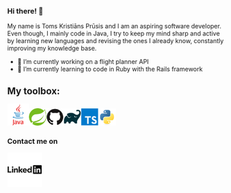 ### Hi there! 👋
My name is Toms Kristiāns Prūsis and I am an aspiring software developer. Even though, I mainly code in Java, I try to keep my mind sharp and active by learning new languages and revising the ones I already know, constantly improving my knowledge base.

- 🔭 I’m currently working on a flight planner API
- 🌱 I’m currently learning to code in Ruby with the Rails framework

## My toolbox:
<img src="https://github.com/devicons/devicon/blob/master/icons/java/java-original-wordmark.svg" alt="Java icon" width="50" height="50" /><img src="https://github.com/devicons/devicon/blob/master/icons/spring/spring-original.svg" alt="Spring boot icon" width="40" height="40" /><img src="https://github.com/devicons/devicon/blob/master/icons/github/github-original.svg" alt="Github icon" width="40" height="40" /><img src="https://github.com/devicons/devicon/blob/master/icons/gradle/gradle-plain.svg" alt="Gradle" width="40" height="40" /><img src="https://github.com/devicons/devicon/blob/master/icons/typescript/typescript-original.svg" alt="Typescript" width="40" height="40" /><img src="https://github.com/devicons/devicon/blob/master/icons/python/python-original.svg" alt="Python" width="40" height="40" />

### Contact me on
[<img alt="alt_text" width="80px" src="https://github.com/devicons/devicon/blob/master/icons/linkedin/linkedin-plain-wordmark.svg" />](https://www.linkedin.com/in/toms-kristians-prusis/)
<!--
**Tang-Kai-1/Tang-Kai-1** is a ✨ _special_ ✨ repository because its `README.md` (this file) appears on your GitHub profile.

Here are some ideas to get you started:

- 🔭 I’m currently working on ...
- 🌱 I’m currently learning ...
- 👯 I’m looking to collaborate on ...
- 🤔 I’m looking for help with ...
- 💬 Ask me about ...
- 📫 How to reach me: ...
- 😄 Pronouns: ...
- ⚡ Fun fact: ...
-->
